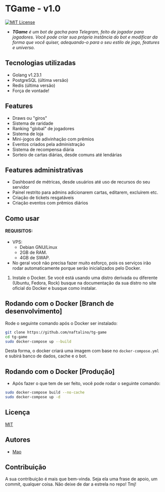 
# TGame - v1.0
[![MIT License](https://img.shields.io/badge/License-MIT-green.svg)](https://choosealicense.com/licenses/mit/)

- ***TGame** é um bot de gacha para Telegram, feito de jogador para jogadores. Você pode criar sua própria instância do bot e modificar da forma que você quiser, adequando-o para o seu estilo de jogo, features e universo.*

## Tecnologias utilizadas
- Golang v1.23.1
- PostgreSQL (última versão)
- Redis (última versão)
- Força de vontade!

## Features
- Draws ou "giros"
- Sistema de raridade
- Ranking "global" de jogadores
- Sistema de loja
- Mini-jogos de adivinhação com prêmios
- Eventos criados pela administração
- Sistema de recompensa diária
- Sorteio de cartas diárias, desde comuns até lendárias
## Features administrativas
- Dashboard de métricas, desde usuários até uso de recursos do seu servidor
- Painel restrito para admins adicionarem cartas, editarem, excluirem etc.
- Criação de tickets resgatáveis
- Criação eventos com prêmios diários

## Como usar
#### REQUISITOS:
- VPS: 
    - Debian GNU/Linux
    - 2GB de RAM.
    - 4GB de SWAP.
- No geral você não precisa fazer muito esforço, pois os serviços irão rodar automaticamente porque serão inicializados pelo Docker.

1. Instale o Docker. Se você está usando uma distro derivada ou diferente (Ubuntu, Fedora, Rock) busque na documentação da sua distro no site oficial do Docker e busque como instalar.

## Rodando com o Docker [Branch de desenvolvimento]

Rode o seguinte comando após o Docker ser instalado:

```bash
git clone https://github.com/naftalino/tg-game
cd tg-game
sudo docker-compose up --build
```
Desta forma, o docker criará uma imagem com base no `docker-compose.yml` e subirá banco de dados, cache e o bot.

## Rodando com o Docker [Produção]
- Após fazer o que tem de ser feito, você pode rodar o seguinte comando:
```bash
sudo docker-compose build --no-cache
sudo docker-compose up -d
```

## Licença

[MIT](https://choosealicense.com/licenses/mit/)

## Autores

- [Mao](https://t.me/adorabat)

## Contribuição

A sua contribuição é mais que bem-vinda. Seja ela uma frase de apoio, um commit, qualquer coisa. Não deixe de dar a estrela no repo! Tmj!